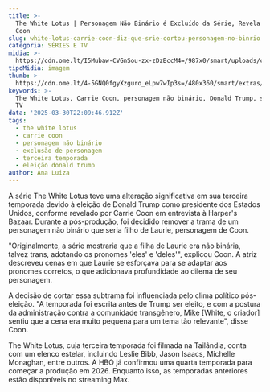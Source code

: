 ```yaml
---
title: >-
  The White Lotus | Personagem Não Binário é Excluído da Série, Revela Carrie
  Coon
slug: white-lotus-carrie-coon-diz-que-srie-cortou-personagem-no-binrio
categoria: SÉRIES E TV
midia: >-
  https://cdn.ome.lt/I5Mubaw-CVGnSou-zx-zDzBccM4=/987x0/smart/uploads/conteudo/fotos/whitelotuscarriecoon.jpg
tipoMidia: imagem
thumb: >-
  https://cdn.ome.lt/4-5GNQ0fgyXzguro_eLpw7wIp3s=/480x360/smart/extras/conteudos/whitelotuscarriecoon.jpg
keywords: >-
  The White Lotus, Carrie Coon, personagem não binário, Donald Trump, série de
  TV
data: '2025-03-30T22:09:46.912Z'
tags:
  - the white lotus
  - carrie coon
  - personagem não binário
  - exclusão de personagem
  - terceira temporada
  - eleição donald trump
author: Ana Luiza
---
```


A série The White Lotus teve uma alteração significativa em sua terceira temporada devido à eleição de Donald Trump como presidente dos Estados Unidos, conforme revelado por Carrie Coon em entrevista à Harper's Bazaar. Durante a pós-produção, foi decidido remover a trama de um personagem não binário que seria filho de Laurie, personagem de Coon.

"Originalmente, a série mostraria que a filha de Laurie era não binária, talvez trans, adotando os pronomes 'eles' e 'deles'", explicou Coon. A atriz descreveu cenas em que Laurie se esforçava para se adaptar aos pronomes corretos, o que adicionava profundidade ao dilema de seu personagem.

A decisão de cortar essa subtrama foi influenciada pelo clima político pós-eleição. "A temporada foi escrita antes de Trump ser eleito, e com a postura da administração contra a comunidade transgênero, Mike [White, o criador] sentiu que a cena era muito pequena para um tema tão relevante", disse Coon.

The White Lotus, cuja terceira temporada foi filmada na Tailândia, conta com um elenco estelar, incluindo Leslie Bibb, Jason Isaacs, Michelle Monaghan, entre outros. A HBO já confirmou uma quarta temporada para começar a produção em 2026. Enquanto isso, as temporadas anteriores estão disponíveis no streaming Max.
